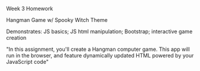 Week 3 Homework

Hangman Game w/ Spooky Witch Theme

Demonstrates: JS basics; JS html manipulation; Bootstrap; interactive game creation

"In this assignment, you'll create a Hangman computer game. This app will run in the browser, and feature dynamically updated HTML powered by your JavaScript code"
